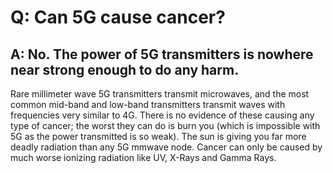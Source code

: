 # Q: Can 5G cause cancer?
## A: No. The power of 5G transmitters is nowhere near strong enough to do any harm.

Rare millimeter wave 5G transmitters transmit microwaves, and the most common mid-band and low-band transmitters transmit waves with frequencies very similar to 4G. There is no evidence of these causing any type of cancer; the worst they can do is burn you (which is impossible with 5G as the power transmitted is so weak). The sun is giving you far more deadly radiation than any 5G mmwave node. Cancer can only be caused by much worse ionizing radiation like UV, X-Rays and Gamma Rays.
